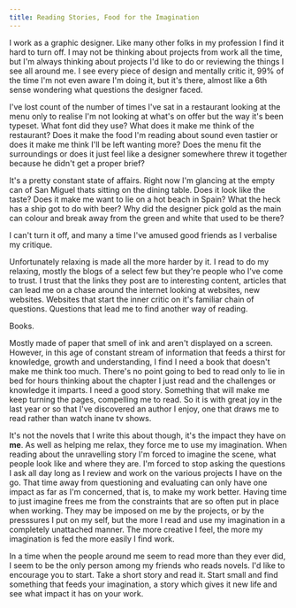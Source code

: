 ```yaml
---
title: Reading Stories, Food for the Imagination
---
```

I work as a graphic designer. Like many other folks in my profession I find it hard to turn off. I may not be thinking about projects from work all the time, but I'm always thinking about projects I'd like to do or reviewing the things I see all around me. I see every piece of design and mentally critic it, 99% of the time I'm not even aware I'm doing it, but it's there, almost like a 6th sense wondering what questions the designer faced.

I've lost count of the number of times I've sat in a restaurant looking at the menu only to realise I'm not looking at what's on offer but the way it's been typeset. What font did they use? What does it make me think of the restaurant? Does it make the food I'm reading about sound even tastier or does it make me think I'll be left wanting more? Does the menu fit the surroundings or does it just feel like a designer somewhere threw it together because he didn't get a proper brief?

It's a pretty constant state of affairs. Right now I'm glancing at the empty can of San Miguel thats sitting on the dining table. Does it look like the taste? Does it make me want to lie on a hot beach in Spain? What the heck has a ship got to do with beer? Why did the designer pick gold as the main can colour and break away from the green and white that used to be there?

I can't turn it off, and many a time I've amused good friends as I verbalise my critique.

Unfortunately relaxing is made all the more harder by it. I read to do my relaxing, mostly the blogs of a select few but they're people who I've come to trust. I trust that the links they post are to interesting content, articles that can lead me on a chase around the internet looking at websites, new websites. Websites that start the inner critic on it's familiar chain of questions. Questions that lead me to find another way of reading.

Books.

Mostly made of paper that smell of ink and aren't displayed on a screen. However, in this age of constant stream of information that feeds a thirst for knowledge, growth and understanding, I find I need a book that doesn't make me think too much. There's no point going to bed to read only to lie in bed for hours thinking about the chapter I just read and the challenges or knowledge it imparts. I need a good story. Something that will make me keep turning the pages, compelling me to read. So it is with great joy in the last year or so that I've discovered an author I enjoy, one that draws me to read rather than watch inane tv shows.

It's not the novels that I write this about though, it's the impact they have on <strong>me</strong>. As well as helping me relax, they force me to use my imagination. When reading about the unravelling story I'm forced to imagine the scene, what people look like and where they are. I'm forced to stop asking the questions I ask all day long as I review and work on the various projects I have on the go. That time away from questioning and evaluating can only have one impact as far as I'm concerned, that is, to make my work better. Having time to just imagine frees me from the constraints that are so often put in place when working. They may be imposed on me by the projects, or by the presssures I put on my self, but the more I read and use my imagination in a completely unattached manner. The more creative I feel, the more my imagination is fed the more easily I find work.

In a time when the people around me seem to read more than they ever did, I seem to be the only person among my friends who reads novels. I'd like to encourage you to start. Take a short story and read it. Start small and find something that feeds your imagination, a story which gives it new life and see what impact it has on your work.

